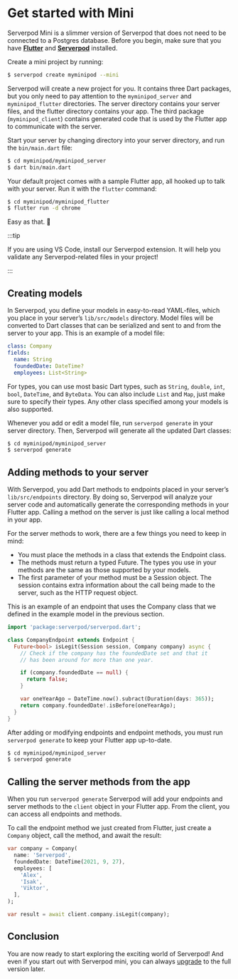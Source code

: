 # Get started with Mini

Serverpod Mini is a slimmer version of Serverpod that does not need to be connected to a Postgres database. Before you begin, make sure that you have __[Flutter](https://flutter.dev/docs/get-started/install)__ and __[Serverpod](/)__ installed.

Create a mini project by running:

```bash
$ serverpod create myminipod --mini
```

Serverpod will create a new project for you. It contains three Dart packages, but you only need to pay attention to the `myminipod_server` and `myminipod_flutter` directories. The server directory contains your server files, and the flutter directory contains your app. The third package (`myminipod_client`) contains generated code that is used by the Flutter app to communicate with the server.

Start your server by changing directory into your server directory, and run the `bin/main.dart` file:

```bash
$ cd myminipod/myminipod_server
$ dart bin/main.dart
```

Your default project comes with a sample Flutter app, all hooked up to talk with your server. Run it with the `flutter` command:

```bash
$ cd myminipod/myminipod_flutter
$ flutter run -d chrome
```

Easy as that. 🥳

:::tip

If you are using VS Code, install our Serverpod extension. It will help you validate any Serverpod-related files in your project!

:::

## Creating models
In Serverpod, you define your models in easy-to-read YAML-files, which you place in your server’s `lib/src/models` directory. Model files will be converted to Dart classes that can be serialized and sent to and from the server to your app. This is an example of a model file:

```yaml
class: Company
fields:
  name: String
  foundedDate: DateTime?
  employees: List<String>
```

For types, you can use most basic Dart types, such as `String`, `double`, `int`, `bool`, `DateTime`, and `ByteData`. You can also include `List` and `Map`, just make sure to specify their types. Any other class specified among your models is also supported.

Whenever you add or edit a model file, run `serverpod generate` in your server directory. Then, Serverpod will generate all the updated Dart classes:

```bash
$ cd myminipod/myminipod_server
$ serverpod generate
```

## Adding methods to your server
With Serverpod, you add Dart methods to endpoints placed in your server’s `lib/src/endpoints` directory. By doing so, Serverpod will analyze your server code and automatically generate the corresponding methods in your Flutter app. Calling a method on the server is just like calling a local method in your app.

For the server methods to work, there are a few things you need to keep in mind:

- You must place the methods in a class that extends the Endpoint class.
- The methods must return a typed Future. The types you use in your methods are the same as those supported by your models.
- The first parameter of your method must be a Session object. The session contains extra information about the call being made to the server, such as the HTTP request object.

This is an example of an endpoint that uses the Company class that we defined in the example model in the previous section.

```dart
import 'package:serverpod/serverpod.dart';

class CompanyEndpoint extends Endpoint {
  Future<bool> isLegit(Session session, Company company) async {
    // Check if the company has the foundedDate set and that it
    // has been around for more than one year.

    if (company.foundedDate == null) {
      return false;
    }

    var oneYearAgo = DateTime.now().subract(Duration(days: 365));
    return company.foundedDate!.isBefore(oneYearAgo);
  }
}
```

After adding or modifying endpoints and endpoint methods, you must run `serverpod generate` to keep your Flutter app up-to-date.

```bash
$ cd myminipod/myminipod_server
$ serverpod generate
```

## Calling the server methods from the app
When you run `serverpod generate` Serverpod will add your endpoints and server methods to the `client` object in your Flutter app. From the client, you can access all endpoints and methods.

To call the endpoint method we just created from Flutter, just create a `Company` object, call the method, and await the result:

```dart
var company = Company(
  name: 'Serverpod',
  foundedDate: DateTime(2021, 9, 27),
  employees: [
    'Alex',
    'Isak',
    'Viktor',
  ],
);

var result = await client.company.isLegit(company);
```

## Conclusion
You are now ready to start exploring the exciting world of Serverpod! And even if you start out with Serverpod mini, you can always [upgrade](upgrading/upgrade-from-mini) to the full version later.
